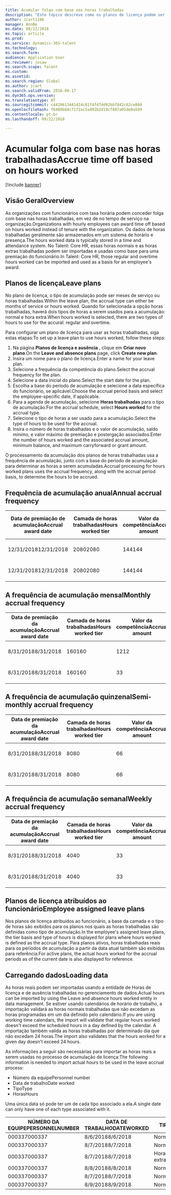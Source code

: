 ```yaml
---
title: Acumular folga com base nas horas trabalhadas
description: "Este tópico descreve como os planos de licença podem ser configurados para acumular folga com base nas horas trabalhadas."
author: Jcart1106
manager: AnnBe
ms.date: 09/12/2018
ms.topic: article
ms.prod: 
ms.service: dynamics-365-talent
ms.technology: 
ms.search.form: 
audience: Application User
ms.reviewer: josaw
ms.search.scope: Talent
ms.custom: 
ms.assetid: 
ms.search.region: Global
ms.author: jcart
ms.search.validFrom: 2018-09-17
ms.dyn365.ops.version: 
ms.translationtype: HT
ms.sourcegitcommit: c4428613441424c81f4fd7dd92bbf842c62ce860
ms.openlocfilehash: f6489b84c71f2ac5a492b2d19cf087a05de8a599
ms.contentlocale: pt-br
ms.lasthandoff: 09/22/2018

---
```


# <a name="accrue-time-off-based-on-hours-worked"></a><span data-ttu-id="c2640-103">Acumular folga com base nas horas trabalhadas</span><span class="sxs-lookup"><span data-stu-id="c2640-103">Accrue time off based on hours worked</span></span>

[!include [banner](includes/banner.md)]


## <a name="overview"></a><span data-ttu-id="c2640-104">Visão Geral</span><span class="sxs-lookup"><span data-stu-id="c2640-104">Overview</span></span>

<span data-ttu-id="c2640-105">As organizações com funcionários com taxa horária podem conceder folga com base nas horas trabalhadas, em vez de no tempo de serviço na organização.</span><span class="sxs-lookup"><span data-stu-id="c2640-105">Organizations with hourly employees can award time off based on hours worked instead of tenure with the organization.</span></span> <span data-ttu-id="c2640-106">Os dados de horas trabalhadas geralmente são armazenados em um sistema de horário e presença.</span><span class="sxs-lookup"><span data-stu-id="c2640-106">The hours worked data is typically stored in a time and attendance system.</span></span> <span data-ttu-id="c2640-107">No Talent: Core HR, essas horas normais e as horas extras trabalhadas podem ser importadas e usadas como base para uma premiação do funcionário.</span><span class="sxs-lookup"><span data-stu-id="c2640-107">In Talent: Core HR, those regular and overtime hours worked can be imported and used as a basis for an employee's award.</span></span>

## <a name="leave-plans"></a><span data-ttu-id="c2640-108">Planos de licença</span><span class="sxs-lookup"><span data-stu-id="c2640-108">Leave plans</span></span>

<span data-ttu-id="c2640-109">No plano de licença, o tipo de acumulação pode ser meses de serviço ou horas trabalhadas.</span><span class="sxs-lookup"><span data-stu-id="c2640-109">Within the leave plan, the accrual type can either be months of service or hours worked.</span></span> <span data-ttu-id="c2640-110">Quando for selecionada a opção horas trabalhadas, haverá dois tipos de horas a serem usados para a acumulação: normal e hora extra.</span><span class="sxs-lookup"><span data-stu-id="c2640-110">When hours worked is selected, there are two types of hours to use for the accural: regular and overtime.</span></span>

<span data-ttu-id="c2640-111">Para configurar um plano de licença para usar as horas trabalhadas, siga estas etapas:</span><span class="sxs-lookup"><span data-stu-id="c2640-111">To set up a leave plan to use hours worked, follow these steps:</span></span>

1. <span data-ttu-id="c2640-112">Na página **Planos de licença e ausência** , clique em **Criar novo plano**.</span><span class="sxs-lookup"><span data-stu-id="c2640-112">On the **Leave and absence plans** page, click **Create new plan**.</span></span>
2. <span data-ttu-id="c2640-113">Insira um nome para o plano de licença.</span><span class="sxs-lookup"><span data-stu-id="c2640-113">Enter a name for your leave plan.</span></span>
3. <span data-ttu-id="c2640-114">Selecione a frequência da competência do plano.</span><span class="sxs-lookup"><span data-stu-id="c2640-114">Select the accrual frequency for the plan.</span></span>
5. <span data-ttu-id="c2640-115">Selecione a data inicial do plano.</span><span class="sxs-lookup"><span data-stu-id="c2640-115">Select the start date for the plan.</span></span>
6. <span data-ttu-id="c2640-116">Escolha a base do período de acumulação e selecione a data específica do funcionário, se aplicável.</span><span class="sxs-lookup"><span data-stu-id="c2640-116">Choose the accrual period basis and select the employee-specific date, if applicable.</span></span>
7. <span data-ttu-id="c2640-117">Para a agenda de acumulação, selecione **Horas trabalhadas** para o tipo de acumulação.</span><span class="sxs-lookup"><span data-stu-id="c2640-117">For the accrual schedule, select **Hours worked** for the accrual type.</span></span>
8. <span data-ttu-id="c2640-118">Selecione o tipo de horas a ser usado para a acumulação.</span><span class="sxs-lookup"><span data-stu-id="c2640-118">Select the type of hours to be used for the accrual.</span></span>
9. <span data-ttu-id="c2640-119">Insira o número de horas trabalhadas e o valor de acumulação, saldo mínimo, e valor máximo de premiação e postergação associados.</span><span class="sxs-lookup"><span data-stu-id="c2640-119">Enter the number of hours worked and the associated accrual amount, minimum balance, and maximum carryforward or grant amount.</span></span>

<span data-ttu-id="c2640-120">O processamento da acumulação dos planos de horas trabalhadas usa a frequência de acumulação, junto com a base do período de acumulação para determinar as horas a serem acumuladas.</span><span class="sxs-lookup"><span data-stu-id="c2640-120">Accrual processing for hours worked plans uses the accrual frequency, along with the accrual period basis, to determine the hours to be accrued.</span></span>

## <a name="annual-accrual-frequency"></a><span data-ttu-id="c2640-121">Frequência de acumulação anual</span><span class="sxs-lookup"><span data-stu-id="c2640-121">Annual accrual frequency</span></span>

| <span data-ttu-id="c2640-122">Data de premiação de acumulação</span><span class="sxs-lookup"><span data-stu-id="c2640-122">Accrual award date</span></span>    | <span data-ttu-id="c2640-123">Camada de horas trabalhadas</span><span class="sxs-lookup"><span data-stu-id="c2640-123">Hours worked tier</span></span>    | <span data-ttu-id="c2640-124">Valor da competência</span><span class="sxs-lookup"><span data-stu-id="c2640-124">Accrual amount</span></span>        | <span data-ttu-id="c2640-125">Datas de horas trabalhadas</span><span class="sxs-lookup"><span data-stu-id="c2640-125">Hours worked dates</span></span>   | <span data-ttu-id="c2640-126">Valores reais de horas trabalhadas</span><span class="sxs-lookup"><span data-stu-id="c2640-126">Hours worked actuals</span></span>| <span data-ttu-id="c2640-127">Prêmio</span><span class="sxs-lookup"><span data-stu-id="c2640-127">Award</span></span>               |
| --------------------- | -------------------- | --------------------- | -------------------- |-------------------- |-------------------- |
| <span data-ttu-id="c2640-128">12/31/2018</span><span class="sxs-lookup"><span data-stu-id="c2640-128">12/31/2018</span></span>            | <span data-ttu-id="c2640-129">2080</span><span class="sxs-lookup"><span data-stu-id="c2640-129">2080</span></span>                 | <span data-ttu-id="c2640-130">144</span><span class="sxs-lookup"><span data-stu-id="c2640-130">144</span></span>                   | <span data-ttu-id="c2640-131">1/1/2018-31/12/2018</span><span class="sxs-lookup"><span data-stu-id="c2640-131">1/1/2018-12/31/2018</span></span>  | <span data-ttu-id="c2640-132">2085</span><span class="sxs-lookup"><span data-stu-id="c2640-132">2085</span></span>                | <span data-ttu-id="c2640-133">144</span><span class="sxs-lookup"><span data-stu-id="c2640-133">144</span></span>                 |        
| <span data-ttu-id="c2640-134">12/31/2018</span><span class="sxs-lookup"><span data-stu-id="c2640-134">12/31/2018</span></span>            | <span data-ttu-id="c2640-135">2080</span><span class="sxs-lookup"><span data-stu-id="c2640-135">2080</span></span>                 | <span data-ttu-id="c2640-136">144</span><span class="sxs-lookup"><span data-stu-id="c2640-136">144</span></span>                   | <span data-ttu-id="c2640-137">1/1/2018-31/12/2018</span><span class="sxs-lookup"><span data-stu-id="c2640-137">1/1/2018-12/31/2018</span></span>  | <span data-ttu-id="c2640-138">2000</span><span class="sxs-lookup"><span data-stu-id="c2640-138">2000</span></span>                | <span data-ttu-id="c2640-139">0</span><span class="sxs-lookup"><span data-stu-id="c2640-139">0</span></span>                 |


## <a name="monthly-accrual-frequency"></a><span data-ttu-id="c2640-140">A frequência de acumulação mensal</span><span class="sxs-lookup"><span data-stu-id="c2640-140">Monthly accrual frequency</span></span>

| <span data-ttu-id="c2640-141">Data de premiação da acumulação</span><span class="sxs-lookup"><span data-stu-id="c2640-141">Accrual award date</span></span>    | <span data-ttu-id="c2640-142">Camada de horas trabalhadas</span><span class="sxs-lookup"><span data-stu-id="c2640-142">Hours worked tier</span></span>    | <span data-ttu-id="c2640-143">Valor da competência</span><span class="sxs-lookup"><span data-stu-id="c2640-143">Accrual amount</span></span>        | <span data-ttu-id="c2640-144">Datas de horas trabalhadas</span><span class="sxs-lookup"><span data-stu-id="c2640-144">Hours worked dates</span></span>   | <span data-ttu-id="c2640-145">Valores reais de horas trabalhadas</span><span class="sxs-lookup"><span data-stu-id="c2640-145">Hours worked actuals</span></span>| <span data-ttu-id="c2640-146">Prêmio</span><span class="sxs-lookup"><span data-stu-id="c2640-146">Award</span></span>               |
| --------------------- | -------------------- | --------------------- | -------------------- |-------------------- |-------------------- |
| <span data-ttu-id="c2640-147">8/31/2018</span><span class="sxs-lookup"><span data-stu-id="c2640-147">8/31/2018</span></span>             | <span data-ttu-id="c2640-148">160</span><span class="sxs-lookup"><span data-stu-id="c2640-148">160</span></span>                  | <span data-ttu-id="c2640-149">12</span><span class="sxs-lookup"><span data-stu-id="c2640-149">12</span></span>                    | <span data-ttu-id="c2640-150">8/1/2018-31/8/2018</span><span class="sxs-lookup"><span data-stu-id="c2640-150">8/1/2018-8/31/2018</span></span>   | <span data-ttu-id="c2640-151">184</span><span class="sxs-lookup"><span data-stu-id="c2640-151">184</span></span>                 | <span data-ttu-id="c2640-152">12</span><span class="sxs-lookup"><span data-stu-id="c2640-152">12</span></span>                  |        
| <span data-ttu-id="c2640-153">8/31/2018</span><span class="sxs-lookup"><span data-stu-id="c2640-153">8/31/2018</span></span>             | <span data-ttu-id="c2640-154">160</span><span class="sxs-lookup"><span data-stu-id="c2640-154">160</span></span>                  | <span data-ttu-id="c2640-155">3</span><span class="sxs-lookup"><span data-stu-id="c2640-155">3</span></span>                     | <span data-ttu-id="c2640-156">8/1/2018-31/8/2018</span><span class="sxs-lookup"><span data-stu-id="c2640-156">8/1/2018-8/31/2018</span></span>   | <span data-ttu-id="c2640-157">184</span><span class="sxs-lookup"><span data-stu-id="c2640-157">184</span></span>                 | <span data-ttu-id="c2640-158">3</span><span class="sxs-lookup"><span data-stu-id="c2640-158">3</span></span>                   |

## <a name="semi-monthly-accrual-frequency"></a><span data-ttu-id="c2640-159">A frequência de acumulação quinzenal</span><span class="sxs-lookup"><span data-stu-id="c2640-159">Semi-monthly accrual frequency</span></span>

| <span data-ttu-id="c2640-160">Data de premiação da acumulação</span><span class="sxs-lookup"><span data-stu-id="c2640-160">Accrual award date</span></span>    | <span data-ttu-id="c2640-161">Camada de horas trabalhadas</span><span class="sxs-lookup"><span data-stu-id="c2640-161">Hours worked tier</span></span>    | <span data-ttu-id="c2640-162">Valor da competência</span><span class="sxs-lookup"><span data-stu-id="c2640-162">Accrual amount</span></span>        | <span data-ttu-id="c2640-163">Datas de horas trabalhadas</span><span class="sxs-lookup"><span data-stu-id="c2640-163">Hours worked dates</span></span>   | <span data-ttu-id="c2640-164">Valores reais de horas trabalhadas</span><span class="sxs-lookup"><span data-stu-id="c2640-164">Hours worked actuals</span></span>| <span data-ttu-id="c2640-165">Prêmio</span><span class="sxs-lookup"><span data-stu-id="c2640-165">Award</span></span>               |
| --------------------- | -------------------- | --------------------- | -------------------- |-------------------- |-------------------- |
| <span data-ttu-id="c2640-166">8/31/2018</span><span class="sxs-lookup"><span data-stu-id="c2640-166">8/31/2018</span></span>             | <span data-ttu-id="c2640-167">80</span><span class="sxs-lookup"><span data-stu-id="c2640-167">80</span></span>                   | <span data-ttu-id="c2640-168">6</span><span class="sxs-lookup"><span data-stu-id="c2640-168">6</span></span>                     | <span data-ttu-id="c2640-169">8/16/2018-31/8/2018</span><span class="sxs-lookup"><span data-stu-id="c2640-169">8/16/2018-8/31/2018</span></span>  | <span data-ttu-id="c2640-170">81</span><span class="sxs-lookup"><span data-stu-id="c2640-170">81</span></span>                  | <span data-ttu-id="c2640-171">6</span><span class="sxs-lookup"><span data-stu-id="c2640-171">6</span></span>                  |        
| <span data-ttu-id="c2640-172">8/31/2018</span><span class="sxs-lookup"><span data-stu-id="c2640-172">8/31/2018</span></span>             | <span data-ttu-id="c2640-173">80</span><span class="sxs-lookup"><span data-stu-id="c2640-173">80</span></span>                   | <span data-ttu-id="c2640-174">6</span><span class="sxs-lookup"><span data-stu-id="c2640-174">6</span></span>                     | <span data-ttu-id="c2640-175">8/16/2018-31/8/2018</span><span class="sxs-lookup"><span data-stu-id="c2640-175">8/16/2018-8/31/2018</span></span>  | <span data-ttu-id="c2640-176">75</span><span class="sxs-lookup"><span data-stu-id="c2640-176">75</span></span>                  | <span data-ttu-id="c2640-177">0</span><span class="sxs-lookup"><span data-stu-id="c2640-177">0</span></span>                   |

## <a name="weekly-accrual-frequency"></a><span data-ttu-id="c2640-178">A frequência de acumulação semanal</span><span class="sxs-lookup"><span data-stu-id="c2640-178">Weekly accrual frequency</span></span>

| <span data-ttu-id="c2640-179">Data de premiação da acumulação</span><span class="sxs-lookup"><span data-stu-id="c2640-179">Accrual award date</span></span>    | <span data-ttu-id="c2640-180">Camada de horas trabalhadas</span><span class="sxs-lookup"><span data-stu-id="c2640-180">Hours worked tier</span></span>    | <span data-ttu-id="c2640-181">Valor da competência</span><span class="sxs-lookup"><span data-stu-id="c2640-181">Accrual amount</span></span>        | <span data-ttu-id="c2640-182">Datas de horas trabalhadas</span><span class="sxs-lookup"><span data-stu-id="c2640-182">Hours worked dates</span></span>   | <span data-ttu-id="c2640-183">Valores reais de horas trabalhadas</span><span class="sxs-lookup"><span data-stu-id="c2640-183">Hours worked actuals</span></span>| <span data-ttu-id="c2640-184">Prêmio</span><span class="sxs-lookup"><span data-stu-id="c2640-184">Award</span></span>               |
| --------------------- | -------------------- | --------------------- | -------------------- |-------------------- |-------------------- |
| <span data-ttu-id="c2640-185">8/31/2018</span><span class="sxs-lookup"><span data-stu-id="c2640-185">8/31/2018</span></span>             | <span data-ttu-id="c2640-186">40</span><span class="sxs-lookup"><span data-stu-id="c2640-186">40</span></span>                   | <span data-ttu-id="c2640-187">3</span><span class="sxs-lookup"><span data-stu-id="c2640-187">3</span></span>                     | <span data-ttu-id="c2640-188">8/27/2018-31/8/2018</span><span class="sxs-lookup"><span data-stu-id="c2640-188">8/27/2018-8/31/2018</span></span>  | <span data-ttu-id="c2640-189">42</span><span class="sxs-lookup"><span data-stu-id="c2640-189">42</span></span>                  | <span data-ttu-id="c2640-190">3</span><span class="sxs-lookup"><span data-stu-id="c2640-190">3</span></span>                  |        
| <span data-ttu-id="c2640-191">8/31/2018</span><span class="sxs-lookup"><span data-stu-id="c2640-191">8/31/2018</span></span>             | <span data-ttu-id="c2640-192">40</span><span class="sxs-lookup"><span data-stu-id="c2640-192">40</span></span>                   | <span data-ttu-id="c2640-193">3</span><span class="sxs-lookup"><span data-stu-id="c2640-193">3</span></span>                     | <span data-ttu-id="c2640-194">8/27/2018-31/8/2018</span><span class="sxs-lookup"><span data-stu-id="c2640-194">8/27/2018-8/31/2018</span></span>  | <span data-ttu-id="c2640-195">35</span><span class="sxs-lookup"><span data-stu-id="c2640-195">35</span></span>                  | <span data-ttu-id="c2640-196">0</span><span class="sxs-lookup"><span data-stu-id="c2640-196">0</span></span>                   |

## <a name="employee-assigned-leave-plans"></a><span data-ttu-id="c2640-197">Planos de licença atribuídos ao funcionário</span><span class="sxs-lookup"><span data-stu-id="c2640-197">Employee assigned leave plans</span></span>

<span data-ttu-id="c2640-198">Nos planos de licença atribuídos ao funcionário, a base da camada e o tipo de horas são exibidos para os planos nos quais as horas trabalhadas são definidas como tipo de acumulação.</span><span class="sxs-lookup"><span data-stu-id="c2640-198">In the employee's assigned leave plans, the tier basis and type of hours is displayed for plans where hours worked is defined as the accrual type.</span></span> <span data-ttu-id="c2640-199">Para planos ativos, horas trabalhadas reais para os períodos de acumulação a partir da data atual também são exibidas para referência.</span><span class="sxs-lookup"><span data-stu-id="c2640-199">For active plans, the actual hours worked for the accrual periods as of the current date is also displayed for reference.</span></span> 

## <a name="loading-data"></a><span data-ttu-id="c2640-200">Carregando dados</span><span class="sxs-lookup"><span data-stu-id="c2640-200">Loading data</span></span>

<span data-ttu-id="c2640-201">As horas reais podem ser importadas usando a entidade de Horas de licença e de ausência trabalhadas no gerenciamento de dados.</span><span class="sxs-lookup"><span data-stu-id="c2640-201">Actual hours can be imported by using the Leave and absence hours worked entity in data management.</span></span> <span data-ttu-id="c2640-202">Se estiver usando calendários de horário de trabalho, a importação validará as horas normais trabalhadas que não excedam as horas programadas em um dia definido pelo calendário.</span><span class="sxs-lookup"><span data-stu-id="c2640-202">If you are using working time calendars, the import will validate that regular hours worked doesn't exceed the scheduled hours in a day defined by the calendar.</span></span> <span data-ttu-id="c2640-203">A importação também valida as horas trabalhadas por determinado dia que não excedam 24 horas.</span><span class="sxs-lookup"><span data-stu-id="c2640-203">The import also validates that the hours worked for a given day doesn't exceed 24 hours.</span></span> 

<span data-ttu-id="c2640-204">As informações a seguir são necessárias para importar as horas reais a serem usadas no processo de acumulação de licença:</span><span class="sxs-lookup"><span data-stu-id="c2640-204">The following information is needed to import actual hours to be used in the leave accrual process:</span></span>

+ <span data-ttu-id="c2640-205">Número da equipe</span><span class="sxs-lookup"><span data-stu-id="c2640-205">Personnel number</span></span> 
+ <span data-ttu-id="c2640-206">Data de trabalho</span><span class="sxs-lookup"><span data-stu-id="c2640-206">Date worked</span></span>
+ <span data-ttu-id="c2640-207">Tipo</span><span class="sxs-lookup"><span data-stu-id="c2640-207">Type</span></span>
+ <span data-ttu-id="c2640-208">Horas</span><span class="sxs-lookup"><span data-stu-id="c2640-208">Hours</span></span>

<span data-ttu-id="c2640-209">Uma única data só pode ter um de cada tipo associado a ela.</span><span class="sxs-lookup"><span data-stu-id="c2640-209">A single date can only have one of each type associated with it.</span></span>

| <span data-ttu-id="c2640-210">NÚMERO DA EQUIPE</span><span class="sxs-lookup"><span data-stu-id="c2640-210">PERSONNELNUMBER</span></span>       | <span data-ttu-id="c2640-211">DATA DE TRABALHO</span><span class="sxs-lookup"><span data-stu-id="c2640-211">DATEWORKED</span></span>           | <span data-ttu-id="c2640-212">TIPO</span><span class="sxs-lookup"><span data-stu-id="c2640-212">TYPE</span></span>                  | <span data-ttu-id="c2640-213">HORAS</span><span class="sxs-lookup"><span data-stu-id="c2640-213">HOURS</span></span>                |
| --------------------- | -------------------- | --------------------- | -------------------- |
| <span data-ttu-id="c2640-214">000337</span><span class="sxs-lookup"><span data-stu-id="c2640-214">000337</span></span>                | <span data-ttu-id="c2640-215">8/6/2018</span><span class="sxs-lookup"><span data-stu-id="c2640-215">8/6/2018</span></span>             | <span data-ttu-id="c2640-216">Normal</span><span class="sxs-lookup"><span data-stu-id="c2640-216">Regular</span></span>               | <span data-ttu-id="c2640-217">8</span><span class="sxs-lookup"><span data-stu-id="c2640-217">8</span></span>                    |       
| <span data-ttu-id="c2640-218">000337</span><span class="sxs-lookup"><span data-stu-id="c2640-218">000337</span></span>                | <span data-ttu-id="c2640-219">8/7/2018</span><span class="sxs-lookup"><span data-stu-id="c2640-219">8/7/2018</span></span>             | <span data-ttu-id="c2640-220">Normal</span><span class="sxs-lookup"><span data-stu-id="c2640-220">Regular</span></span>               | <span data-ttu-id="c2640-221">8</span><span class="sxs-lookup"><span data-stu-id="c2640-221">8</span></span>                    |
| <span data-ttu-id="c2640-222">000337</span><span class="sxs-lookup"><span data-stu-id="c2640-222">000337</span></span>                | <span data-ttu-id="c2640-223">8/7/2018</span><span class="sxs-lookup"><span data-stu-id="c2640-223">8/7/2018</span></span>             | <span data-ttu-id="c2640-224">Hora extra</span><span class="sxs-lookup"><span data-stu-id="c2640-224">Overtime</span></span>              | <span data-ttu-id="c2640-225">3</span><span class="sxs-lookup"><span data-stu-id="c2640-225">3</span></span>                    |
| <span data-ttu-id="c2640-226">000337</span><span class="sxs-lookup"><span data-stu-id="c2640-226">000337</span></span>                | <span data-ttu-id="c2640-227">8/8/2018</span><span class="sxs-lookup"><span data-stu-id="c2640-227">8/8/2018</span></span>             | <span data-ttu-id="c2640-228">Normal</span><span class="sxs-lookup"><span data-stu-id="c2640-228">Regular</span></span>               | <span data-ttu-id="c2640-229">8</span><span class="sxs-lookup"><span data-stu-id="c2640-229">8</span></span>                    |
| <span data-ttu-id="c2640-230">000337</span><span class="sxs-lookup"><span data-stu-id="c2640-230">000337</span></span>                | <span data-ttu-id="c2640-231">8/7/2018</span><span class="sxs-lookup"><span data-stu-id="c2640-231">8/7/2018</span></span>             | <span data-ttu-id="c2640-232">Normal</span><span class="sxs-lookup"><span data-stu-id="c2640-232">Regular</span></span>               | <span data-ttu-id="c2640-233">8</span><span class="sxs-lookup"><span data-stu-id="c2640-233">8</span></span>                    |
| <span data-ttu-id="c2640-234">000337</span><span class="sxs-lookup"><span data-stu-id="c2640-234">000337</span></span>                | <span data-ttu-id="c2640-235">8/9/2018</span><span class="sxs-lookup"><span data-stu-id="c2640-235">8/9/2018</span></span>             | <span data-ttu-id="c2640-236">Normal</span><span class="sxs-lookup"><span data-stu-id="c2640-236">Regular</span></span>               | <span data-ttu-id="c2640-237">8</span><span class="sxs-lookup"><span data-stu-id="c2640-237">8</span></span>                    |


